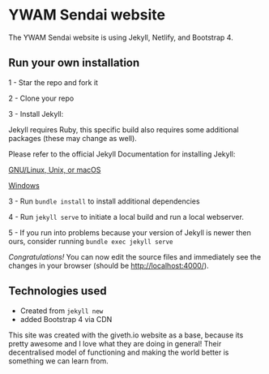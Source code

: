 # YWAM Sendai website
The YWAM Sendai website is using Jekyll, Netlify, and Bootstrap 4.

## Run your own installation

1 - Star the repo and fork it

2 - Clone your repo

3 - Install Jekyll:

Jekyll requires Ruby, this specific build also requires some additional packages (these may change as well).

Please refer to the official Jekyll Documentation for installing Jekyll:

[GNU/Linux, Unix, or macOS](https://jekyllrb.com/docs/installation/)

[Windows](https://jekyllrb.com/docs/windows/)

3 - Run ```bundle install``` to install additional dependencies

4 - Run ```jekyll serve``` to initiate a local build and run a local webserver.

5 - If you run into problems because your version of Jekyll is newer then ours, consider running ```bundle exec jekyll serve```

*Congratulations!* You can now edit the source files and immediately see the changes in your browser (should be [http://localhost:4000/](http://localhost:4000/)).


## Technologies used
* Created from ```jekyll new```
* added Bootstrap 4 via CDN


This site was created with the giveth.io website as a base, because its pretty awesome and I love what they are doing in general! Their decentralised model of functioning and making the world better is something we can learn from.